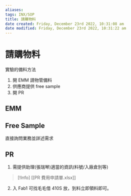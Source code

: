 ```yaml
---
aliases: 
tags: INX/SOP 
title: 請購物料
date created: Friday, December 23rd 2022, 10:31:08 am
date modified: Friday, December 23rd 2022, 10:31:22 am
---
```


# 請購物料

實驗的備料方法

1. 開 EMM 請物管備料
2. 供應商提供 free sample
3. 開 PR

## EMM

## Free Sample

直接詢問業務並詳述需求

## PR

1. 需提供助理(張瑞琴)適當的資訊(料號/入廠倉別等)
> [!Info]
> [[PR  費用申請單.xlsx]]

2. 入 Fab1 可找毛毛借 410S 放，到料立即領料即可。